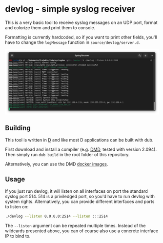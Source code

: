 # devlog - simple syslog receiver

This is a very basic tool to receive syslog messages on an UDP port,
format and colorize them and print them to console.

Formatting is currently hardcoded, so if you want to print other fields,
you'll have to change the `logMessage` function in `source/devlog/server.d`.

![](screenshot.png)

## Building

This tool is written in [D](https://dlang.org) and like most D applications can be built with dub.

First download and install a compiler (e.g. [DMD](https://dlang.org/download), tested with version 2.094).
Then simply run `dub build` in the root folder of this repository.

Alternatively, you can use the DMD [docker images](https://hub.docker.com/r/dlang2/dmd-ubuntu).

## Usage

If you just run devlog, it will listen on all interfaces on port the standard syslog port 514.
514 is a priviledged port, so you'd have to run devlog with system rights.
Alternatively, you can provide different interfaces and ports to listen on:

```bash
./devlog --listen 0.0.0.0:2514 --listen :::2514
```

The `--listen` argument can be repeated multiple times. Instead of the wildcards presented
above, you can of course also use a concrete interface IP to bind to.
